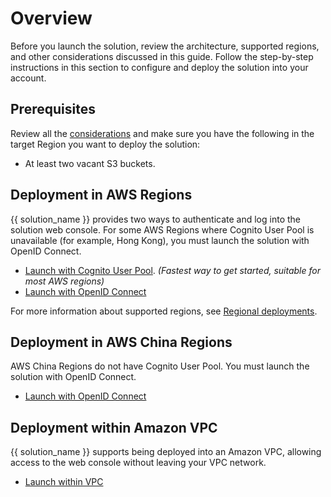 # Overview

Before you launch the solution, review the architecture, supported regions, and other considerations discussed in this guide. Follow the step-by-step instructions in this section to configure and deploy the solution into your account.

## Prerequisites

Review all the [considerations](../plan-deployment/cost.md) and make sure you have the following in the target Region you want to deploy the solution:

- At least two vacant S3 buckets.

## Deployment in AWS Regions

{{ solution_name }} provides two ways to authenticate and log into the solution web console. For some AWS Regions where Cognito User Pool is unavailable (for example, Hong Kong), you must launch the solution with OpenID Connect.

- [Launch with Cognito User Pool][cognito]. _(Fastest way to get started, suitable for most AWS regions)_
- [Launch with OpenID Connect][oidc]

For more information about supported regions, see [Regional deployments](../plan-deployment/regions.md).

## Deployment in AWS China Regions

AWS China Regions do not have Cognito User Pool. You must launch the solution with OpenID Connect.

- [Launch with OpenID Connect][oidc]

## Deployment within Amazon VPC

{{ solution_name }} supports being deployed into an Amazon VPC, allowing access to the web console without leaving your VPC network.

- [Launch within VPC][intranet]

[cognito]: ./with-cognito.md
[oidc]: ./with-oidc.md
[intranet]: ./within-vpc.md
